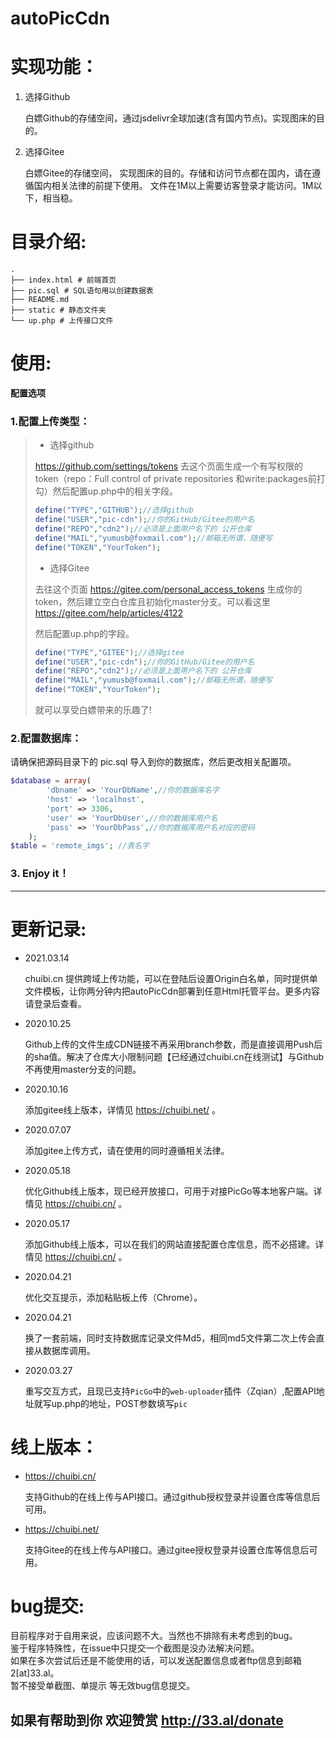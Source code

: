 # autoPicCdn 

# 实现功能：

1. 选择Github  

   白嫖Github的存储空间，通过jsdelivr全球加速(含有国内节点)。实现图床的目的。

2. 选择Gitee

   白嫖Gitee的存储空间， 实现图床的目的。存储和访问节点都在国内，请在遵循国内相关法律的前提下使用。 文件在1M以上需要访客登录才能访问。1M以下，相当稳。

# 目录介绍:

```shell
.
├── index.html # 前端首页
├── pic.sql # SQL语句用以创建数据表
├── README.md 
├── static # 静态文件夹
└── up.php # 上传接口文件
```

# 使用:

**配置选项**

### 1.配置上传类型：



> + 选择github
>
> https://github.com/settings/tokens 去这个页面生成一个有写权限的token（repo：Full control of private repositories 和write:packages前打勾）然后配置up.php中的相关字段。
>
> ```php
> define("TYPE","GITHUB");//选择github
> define("USER","pic-cdn");//你的GitHub/Gitee的用户名
> define("REPO","cdn2");//必须是上面用户名下的 公开仓库
> define("MAIL","yumusb@foxmail.com");//邮箱无所谓，随便写
> define("TOKEN","YourToken");
> ```
> + 选择Gitee
>
> 去往这个页面 https://gitee.com/personal_access_tokens 生成你的token，然后建立空白仓库且初始化master分支。可以看这里 https://gitee.com/help/articles/4122
>
> 然后配置up.php的字段。
>
> ```php
> define("TYPE","GITEE");//选择gitee
> define("USER","pic-cdn");//你的GitHub/Gitee的用户名
> define("REPO","cdn2");//必须是上面用户名下的 公开仓库
> define("MAIL","yumusb@foxmail.com");//邮箱无所谓，随便写
> define("TOKEN","YourToken");
> ```
>
> 就可以享受白嫖带来的乐趣了!  

### 2.配置数据库：

请确保把源码目录下的 pic.sql 导入到你的数据库，然后更改相关配置项。

```php
$database = array(
        'dbname' => 'YourDbName',//你的数据库名字
        'host' => 'localhost',
        'port' => 3306,
        'user' => 'YourDbUser',//你的数据库用户名
        'pass' => 'YourDbPass',//你的数据库用户名对应的密码
    );
$table = 'remote_imgs'; //表名字
```

### 3. Enjoy it！

----------------



# 更新记录:  
+ 2021.03.14 

  chuibi.cn 提供跨域上传功能，可以在登陆后设置Origin白名单，同时提供单文件模板，让你两分钟内把autoPicCdn部署到任意Html托管平台。更多内容请登录后查看。

+ 2020.10.25 

  Github上传的文件生成CDN链接不再采用branch参数，而是直接调用Push后的sha值。解决了仓库大小限制问题【已经通过chuibi.cn在线测试】与Github不再使用master分支的问题。

+ 2020.10.16 

  添加gitee线上版本，详情见 https://chuibi.net/ 。 

+ 2020.07.07

  添加gitee上传方式，请在使用的同时遵循相关法律。

+ 2020.05.18

  优化Github线上版本，现已经开放接口，可用于对接PicGo等本地客户端。详情见 https://chuibi.cn/ 。 

+ 2020.05.17

  添加Github线上版本，可以在我们的网站直接配置仓库信息，而不必搭建。详情见 https://chuibi.cn/ 。 

+ 2020.04.21

  优化交互提示，添加粘贴板上传（Chrome）。

+ 2020.04.21

  换了一套前端，同时支持数据库记录文件Md5，相同md5文件第二次上传会直接从数据库调用。

+ 2020.03.27

  重写交互方式，且现已支持`PicGo`中的`web-uploader`插件（Zqian）,配置API地址就写up.php的地址，POST参数填写`pic`

# 线上版本：

+ https://chuibi.cn/ 

  支持Github的在线上传与API接口。通过github授权登录并设置仓库等信息后可用。

+ https://chuibi.net/

  支持Gitee的在线上传与API接口。通过gitee授权登录并设置仓库等信息后可用。

# bug提交:  

目前程序对于自用来说，应该问题不大。当然也不排除有未考虑到的bug。  
鉴于程序特殊性，在issue中只提交一个截图是没办法解决问题。  
如果在多次尝试后还是不能使用的话，可以发送配置信息或者ftp信息到邮箱 2[at]33.al。  
暂不接受单截图、单提示 等无效bug信息提交。

## 如果有帮助到你 欢迎赞赏 http://33.al/donate

